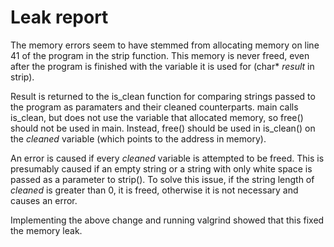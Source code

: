 # Leak report

The memory errors seem to have stemmed from allocating memory on line 41 of the program in the strip function.
This memory is never freed, even after the program is finished with the variable it is used for (char* _result_ in strip).

Result is returned to the is_clean function for comparing strings passed to the program as paramaters and their cleaned counterparts.
main calls is_clean, but does not use the variable that allocated memory, so free() should not be used in main.
Instead, free() should be used in is_clean() on the _cleaned_ variable (which points to the address in memory).

An error is caused if every _cleaned_ variable is attempted to be freed. This is presumably caused if an empty string
or a string with only white space is passed as a parameter to strip(). To solve this issue, if the string length of
_cleaned_ is greater than 0, it is freed, otherwise it is not necessary and causes an error.

Implementing the above change and running valgrind showed that this fixed the memory leak.

